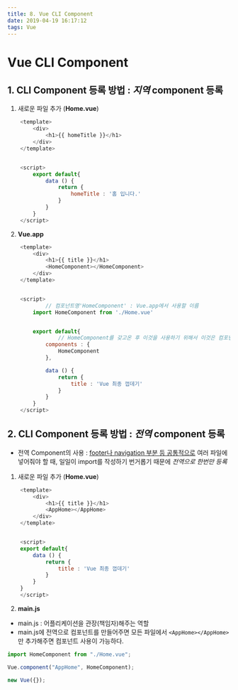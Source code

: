 ```yaml
---
title: 8. Vue CLI Component
date: 2019-04-19 16:17:12
tags: Vue
---
```


# Vue CLI Component

## 1. CLI Component 등록 방법 : **_지역_** component 등록

1. 새로운 파일 추가 (**Home.vue**)

```js
    <template>
        <div>
            <h1>{{ homeTitle }}</h1>
        </div>
    </template>


    <script>
        export default{
            data () {
                return {
                    homeTitle : '홈 입니다.'
                }
            }
        }
    </script>
```

2. **Vue.app**

```js
    <template>
        <div>
            <h1>{{ title }}</h1>
            <HomeComponent></HomeComponent>
        </div>
    </template>


    <script>
            // 컴포넌트명'HomeComponent' : Vue.app에서 사용할 이름
        import HomeComponent from './Home.vue'


        export default{
                // HomeComponent를 갖고온 후 이것을 사용하기 위해서 이것은 컴포넌트야라는 선언이 필요!
            components : {
                HomeComponent
            },

            data () {
                return {
                    title : 'Vue 최종 껍데기'
                }
            }
        }
    </script>
```

## 2. CLI Component 등록 방법 : **_전역_** component 등록

- 전역 Component의 사용 : <u>footer나 navigation 부분 등 공통적으로</u> 여러 파일에 넣어줘야 할 때, 일일이 import를 작성하기 번거롭기 때문에 _전역으로 한번만 등록_

1. 새로운 파일 추가 (**Home.vue**)

```js
    <template>
        <div>
            <h1>{{ title }}</h1>
            <AppHome></AppHome>
        </div>
    </template>


    <script>
    export default{
        data () {
            return {
                title : 'Vue 최종 껍데기'
            }
        }
    }
    </script>

```

2. **main.js**

- main.js : 어플리케이션을 관장(책임자)해주는 역할
- main.js에 전역으로 컴포넌트를 만들어주면 모든 파일에서 `<AppHome></AppHome>`만 추가해주면 컴포넌트 사용이 가능하다.

```js
import HomeComponent from "./Home.vue";

Vue.component("AppHome", HomeComponent);

new Vue({});
```
